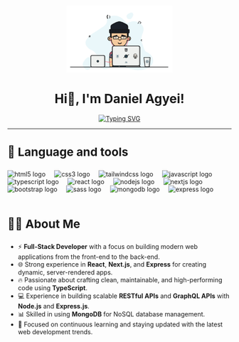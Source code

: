 <div align="center" style="border-radius:999px;">
  <img height="150" src="https://raw.githubusercontent.com/kvssankar/kvssankar/main/programmer.gif"  />
</div>



<div align="center">
<h1>Hi👋, I'm Daniel Agyei!</h1>
<div align="center">
<a href="https://git.io/typing-svg"><img src="https://readme-typing-svg.demolab.com?font=Fira+Code&weight=500&pause=1000&color=FF0976&center=true&width=435&lines=Full-Stack++Web+Developer;5%2B+Years+of+Coding+Experience;Always+learning%2C+always+innovating." alt="Typing SVG" /></a>
</div
</div>
<hr/>
<h3 align="left" style="font-size:26px">🧰 Language and tools</h3>

###

<div align="left">
  <img src="https://cdn.jsdelivr.net/gh/devicons/devicon/icons/html5/html5-original.svg" height="30" alt="html5 logo"  />
  <img width="12" />
  <img src="https://cdn.jsdelivr.net/gh/devicons/devicon/icons/css3/css3-original.svg" height="30" alt="css3 logo"  />
  <img width="12" />
  <img src="https://skillicons.dev/icons?i=tailwind" height="30" alt="tailwindcss logo"  />
  <img width="12" />
  <img src="https://cdn.jsdelivr.net/gh/devicons/devicon/icons/javascript/javascript-original.svg" height="30" alt="javascript logo"  />
  <img width="12" />
  <img src="https://cdn.jsdelivr.net/gh/devicons/devicon/icons/typescript/typescript-original.svg" height="30" alt="typescript logo"  />
  <img width="12" />
  <img src="https://cdn.jsdelivr.net/gh/devicons/devicon/icons/react/react-original.svg" height="30" alt="react logo"  />
  <img width="12" />
  <img src="https://skillicons.dev/icons?i=nodejs" height="30" alt="nodejs logo"  />
  <img width="12" />
  <img src="https://skillicons.dev/icons?i=nextjs" height="30" alt="nextjs logo"  />
  <img width="12" />
  <img src="https://cdn.jsdelivr.net/gh/devicons/devicon/icons/bootstrap/bootstrap-original.svg" height="30" alt="bootstrap logo"  />
  <img width="12" />
  <img src="https://cdn.jsdelivr.net/gh/devicons/devicon/icons/sass/sass-original.svg" height="30" alt="sass logo"  />
  <img width="12" />
  <img src="https://cdn.jsdelivr.net/gh/devicons/devicon/icons/mongodb/mongodb-original.svg" height="30" alt="mongodb logo"  />
  <img width="12" />
  <img src="https://skillicons.dev/icons?i=express" height="30" alt="express logo"  />
</div>

<br/>

<h3 align="left" style="font-size:26px;">🧑‍💻 About Me</h3>
<div align="left">

- ⚡ **Full-Stack Developer** with a focus on building modern web applications from the front-end to the back-end.
- 🌐 Strong experience in **React**, **Next.js**, and **Express** for creating dynamic, server-rendered apps.
- 🔥 Passionate about crafting clean, maintainable, and high-performing code using **TypeScript**.
- 💻 Experience in building scalable **RESTful APIs** and **GraphQL APIs** with **Node.js** and **Express.js**.
- 📊 Skilled in using **MongoDB** for NoSQL database management.
- 🎯 Focused on continuous learning and staying updated with the latest web development trends.
</div>
